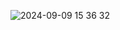 ![2024-09-09 15 36 32](https://github.com/user-attachments/assets/f7a84964-5c5b-4f88-b5ea-8e6ed7a908e1)
